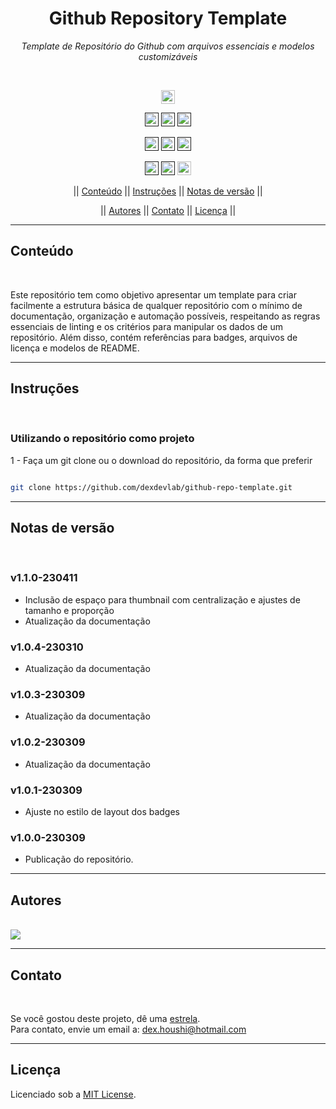 <h1 align="center">Github Repository Template</h1>
<p align=center><i align="center">Template de Repositório do Github com arquivos essenciais e modelos customizáveis</i></p>

<br>

<div align="center">

<a href="https://www.markdownguide.org"><img src="https://img.shields.io/badge/Markdown-%23000000.svg?style=plastic&logo=markdown&logoColor=white" height="22" alt="Markdown"/></a>

<a href=""><img src="https://img.shields.io/badge/maintenance-actively--developed-brightgreen.svg?style=plastic" height="22" alt="Maintenance-actively-developed"/></a>
<a href=""><img src="https://img.shields.io/github/last-commit/dexdevlab/github-repo-template?style=plastic" height="22" alt="LastCommit"></a>
<a href=""><img src="https://snyk.io/test/github/dexdevlab/github-repo-template/badge.svg" height="22" alt="Snyk"/></a>

<a href=""><img src="https://img.shields.io/github/repo-size/dexdevlab/github-repo-template?style=plastic" height="22" alt="RepoSize"/></a>
<a href=""><img src="https://img.shields.io/github/languages/code-size/dexdevlab/github-repo-template?style=plastic" height="22" alt="CodeSize"/></a>
<a href=""><img src="https://img.shields.io/github/contributors/dexdevlab/github-repo-template?style=plastic" height="22" alt="Contributors"></a>

<a href=""><img src="https://img.shields.io/github/forks/dexdevlab/github-repo-template?style=plastic" height="22" alt="Fork"></a>
<a href=""><img src="https://img.shields.io/badge/version-1.1.0-140126?style=plastic" height="22" alt="Version"></a>
<a href="https://github.com/dexdevlab/github-repo-template/blob/main/LICENSE"><img src="https://img.shields.io/github/license/dexdevlab/github-repo-template?&style=plastic" height="22" alt="License"></a>

|| [Conteúdo](#section-conteudo) || [Instruções](#section-instrucoes) || [Notas de versão](#section-changelog) ||

|| [Autores](#section-autores) || [Contato](#section-contato) || [Licença](#section-licenca) ||

</div>

<hr>

<a name="section-conteudo">

## Conteúdo

</a>

<br>

Este repositório tem como objetivo apresentar um template para criar facilmente a estrutura básica de qualquer repositório com o mínimo de documentação, organização e automação possíveis, respeitando as regras essenciais de linting e os critérios para manipular os dados de um repositório.
Além disso, contém referências para badges, arquivos de licença e modelos de README.

<hr>

<a name="section-instrucoes">

## Instruções

</a>

<br>

### Utilizando o repositório como projeto

</a>

1 - Faça um git clone ou o download do repositório, da forma que preferir

```bash

git clone https://github.com/dexdevlab/github-repo-template.git

```

<hr>

<a name="section-changelog">

## Notas de versão

</a>

<br>

### v1.1.0-230411

- Inclusão de espaço para thumbnail com centralização e ajustes de tamanho e proporção
- Atualização da documentação

### v1.0.4-230310

- Atualização da documentação

### v1.0.3-230309

- Atualização da documentação

### v1.0.2-230309

- Atualização da documentação

### v1.0.1-230309

- Ajuste no estilo de layout dos badges

### v1.0.0-230309

- Publicação do repositório.

<hr>

<a name="section-autores">

## Autores

</a>

<br>

<a href="https://github.com/dexdevlab/github-repo-template/graphs/contributors">
  <img src="https://contrib.rocks/image?repo=dexdevlab/github-repo-template" />
</a>

<hr>

<a name="section-contato">

## Contato

</a>

<br>

Se você gostou deste projeto, dê uma <a href="https://github.com/dexdevlab/github-repo-template" data-icon="octicon-star" aria-label="Star dexdevlab/github-repo-template on GitHub">estrela</a>. <br>
Para contato, envie um email a: <a href="mailto:dex.houshi@hotmail.com">dex.houshi@hotmail.com</a>

<hr>

<a name="section-licenca">

## Licença

</a>

Licenciado sob a [MIT License](https://github.com/dexdevlab/github-repo-template/blob/main/LICENSE).
